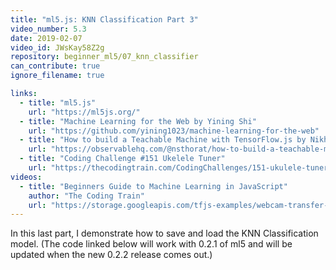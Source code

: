 ```yaml
---
title: "ml5.js: KNN Classification Part 3"
video_number: 5.3
date: 2019-02-07
video_id: JWsKay58Z2g
repository: beginner_ml5/07_knn_classifier
can_contribute: true
ignore_filename: true

links:
  - title: "ml5.js"
    url: "https://ml5js.org/"
  - title: "Machine Learning for the Web by Yining Shi"
    url: "https://github.com/yining1023/machine-learning-for-the-web"
  - title: "How to build a Teachable Machine with TensorFlow.js by Nikhil Thorat"
    url: "https://observablehq.com/@nsthorat/how-to-build-a-teachable-machine-with-tensorflow-js"
  - title: "Coding Challenge #151 Ukelele Tuner"
    url: "https://thecodingtrain.com/CodingChallenges/151-ukulele-tuner.html"
videos:
  - title: "Beginners Guide to Machine Learning in JavaScript"
    author: "The Coding Train"
    url: "https://storage.googleapis.com/tfjs-examples/webcam-transfer-learning/dist/index.html"
---
```


In this last part, I demonstrate how to save and load the KNN Classification model. (The code linked below will work with 0.2.1 of ml5 and will be updated when the new 0.2.2 release comes out.)
